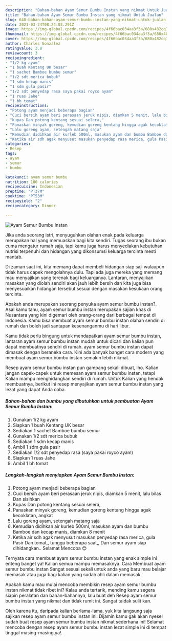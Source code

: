 ```yaml
---
description: "Bahan-bahan Ayam Semur Bumbu Instan yang nikmat Untuk Jualan"
title: "Bahan-bahan Ayam Semur Bumbu Instan yang nikmat Untuk Jualan"
slug: 648-bahan-bahan-ayam-semur-bumbu-instan-yang-nikmat-untuk-jualan
date: 2021-03-24T08:24:03.291Z
image: https://img-global.cpcdn.com/recipes/4f66bac034aa3f3a/680x482cq70/ayam-semur-bumbu-instan-foto-resep-utama.jpg
thumbnail: https://img-global.cpcdn.com/recipes/4f66bac034aa3f3a/680x482cq70/ayam-semur-bumbu-instan-foto-resep-utama.jpg
cover: https://img-global.cpcdn.com/recipes/4f66bac034aa3f3a/680x482cq70/ayam-semur-bumbu-instan-foto-resep-utama.jpg
author: Charles Gonzalez
ratingvalue: 3.8
reviewcount: 3
recipeingredient:
- "1/2 kg ayam"
- "1 buah Kentang UK besar"
- "1 sachet Bamboe bumbu semur"
- "1/2 sdt merica bubuk"
- "1 sdm kecap manis"
- "1 sdm gula pasir"
- "1/2 sdt penyedap rasa saya pakai royco ayam"
- "1 ruas Jahe"
- "1 bh tomat"
recipeinstructions:
- "Potong ayam menjadi beberapa bagian"
- "Cuci bersih ayam beri perasaan jeruk nipis, diamkan 5 menit, lalu bilas Dan sisihkan"
- "Kupas Dan potong kentang sesuai selera,"
- "Panaskan minyak goreng, kemudian goreng kentang hingga agak kecoklatan, angkat"
- "Lalu goreng ayam, setengah matang saja"
- "Kemudian didihkan air kurleb 500ml, masukan ayam dan bumbu Bamboe dan kecap manis, diamkan 8 menit"
- "Ketika air sdh agak menyusut masukan penyedap rasa merica, gula Pasir Dan tomat,, tunggu beberapa saat,, Dan semur ayam siap dihidangkan.. Selamat Mencoba 😊"
categories:
- Resep
tags:
- ayam
- semur
- bumbu

katakunci: ayam semur bumbu 
nutrition: 180 calories
recipecuisine: Indonesian
preptime: "PT37M"
cooktime: "PT53M"
recipeyield: "2"
recipecategory: Dinner

---
```



![Ayam Semur Bumbu Instan](https://img-global.cpcdn.com/recipes/4f66bac034aa3f3a/680x482cq70/ayam-semur-bumbu-instan-foto-resep-utama.jpg)

Jika anda seorang istri, menyuguhkan olahan enak pada keluarga merupakan hal yang memuaskan bagi kita sendiri. Tugas seorang ibu bukan cuma mengatur rumah saja, tapi kamu juga harus menyediakan kebutuhan nutrisi terpenuhi dan hidangan yang dikonsumsi keluarga tercinta mesti mantab.

Di zaman  saat ini, kita memang dapat membeli hidangan siap saji walaupun tidak harus capek mengolahnya dulu. Tapi ada juga mereka yang memang mau menyajikan yang terenak bagi keluarganya. Lantaran, menyajikan masakan yang diolah sendiri akan jauh lebih bersih dan kita juga bisa menyesuaikan hidangan tersebut sesuai dengan masakan kesukaan orang tercinta. 



Apakah anda merupakan seorang penyuka ayam semur bumbu instan?. Asal kamu tahu, ayam semur bumbu instan merupakan sajian khas di Nusantara yang kini digemari oleh orang-orang dari berbagai tempat di Indonesia. Kamu bisa membuat ayam semur bumbu instan olahan sendiri di rumah dan boleh jadi santapan kesenanganmu di hari libur.

Kamu tidak perlu bingung untuk mendapatkan ayam semur bumbu instan, lantaran ayam semur bumbu instan mudah untuk dicari dan kalian pun dapat membuatnya sendiri di rumah. ayam semur bumbu instan dapat dimasak dengan beraneka cara. Kini ada banyak banget cara modern yang membuat ayam semur bumbu instan semakin lebih nikmat.

Resep ayam semur bumbu instan pun gampang sekali dibuat, lho. Kalian jangan capek-capek untuk memesan ayam semur bumbu instan, tetapi Kalian mampu menghidangkan sendiri di rumah. Untuk Kalian yang hendak membuatnya, berikut ini resep menyajikan ayam semur bumbu instan yang lezat yang dapat Anda coba.

<!--inarticleads1-->

##### Bahan-bahan dan bumbu yang dibutuhkan untuk pembuatan Ayam Semur Bumbu Instan:

1. Gunakan 1/2 kg ayam
1. Siapkan 1 buah Kentang UK besar
1. Sediakan 1 sachet Bamboe bumbu semur
1. Gunakan 1/2 sdt merica bubuk
1. Sediakan 1 sdm kecap manis
1. Ambil 1 sdm gula pasir
1. Sediakan 1/2 sdt penyedap rasa (saya pakai royco ayam)
1. Siapkan 1 ruas Jahe
1. Ambil 1 bh tomat




<!--inarticleads2-->

##### Langkah-langkah menyiapkan Ayam Semur Bumbu Instan:

1. Potong ayam menjadi beberapa bagian
1. Cuci bersih ayam beri perasaan jeruk nipis, diamkan 5 menit, lalu bilas Dan sisihkan
1. Kupas Dan potong kentang sesuai selera,
1. Panaskan minyak goreng, kemudian goreng kentang hingga agak kecoklatan, angkat
1. Lalu goreng ayam, setengah matang saja
1. Kemudian didihkan air kurleb 500ml, masukan ayam dan bumbu Bamboe dan kecap manis, diamkan 8 menit
1. Ketika air sdh agak menyusut masukan penyedap rasa merica, gula Pasir Dan tomat,, tunggu beberapa saat,, Dan semur ayam siap dihidangkan.. Selamat Mencoba 😊




Ternyata cara membuat ayam semur bumbu instan yang enak simple ini enteng banget ya! Kalian semua mampu memasaknya. Cara Membuat ayam semur bumbu instan Sangat sesuai sekali untuk anda yang baru mau belajar memasak atau juga bagi kalian yang sudah ahli dalam memasak.

Apakah kamu mau mulai mencoba membikin resep ayam semur bumbu instan nikmat tidak ribet ini? Kalau anda tertarik, mending kamu segera siapin peralatan dan bahan-bahannya, lalu buat deh Resep ayam semur bumbu instan yang nikmat dan tidak rumit ini. Sangat taidak sulit kan. 

Oleh karena itu, daripada kalian berlama-lama, yuk kita langsung saja sajikan resep ayam semur bumbu instan ini. Dijamin kamu gak akan nyesel sudah buat resep ayam semur bumbu instan nikmat sederhana ini! Selamat mencoba dengan resep ayam semur bumbu instan lezat simple ini di tempat tinggal masing-masing,ya!.

